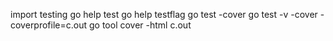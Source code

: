 import testing
go help test
go help testflag
go test -cover
go test -v -cover -coverprofile=c.out
go tool cover -html c.out
